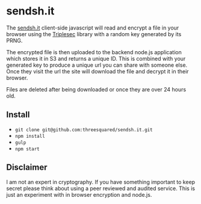 # sendsh.it
The [sendsh.it](https://sendsh.it/) client-side javascript will read and encrypt a file in your browser using the [Triplesec](http://keybase.github.io/triplesec/) library with a random key generated by its PRNG.

The encrypted file is then uploaded to the backend node.js application which stores it in S3 and returns a unique ID. This is combined with your generated key to produce a unique url you can share with someone else. Once they visit the url the site will download the file and decrypt it in their browser.

Files are deleted after being downloaded or once they are over 24 hours old.

## Install
 * `git clone git@github.com:threesquared/sendsh.it.git`
 * `npm install`
 * `gulp`
 * `npm start`

## Disclaimer
I am not an expert in cryptography. If you have something important to keep secret please think about using a peer reviewed and audited service. This is just an experiment with in browser encryption and node.js.
